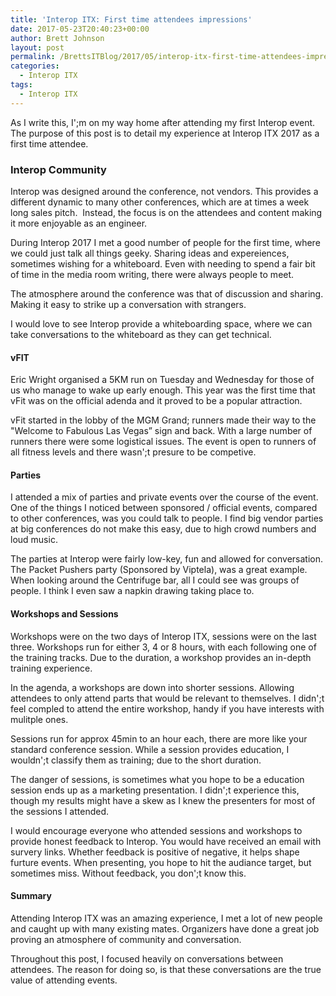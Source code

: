 ```yaml
---
title: 'Interop ITX: First time attendees impressions'
date: 2017-05-23T20:40:23+00:00
author: Brett Johnson
layout: post
permalink: /BrettsITBlog/2017/05/interop-itx-first-time-attendees-impressions/
categories:
  - Interop ITX
tags:
  - Interop ITX
---
```


As I write this, I';m on my way home after attending my first Interop event. The purpose of this post is to detail my experience at Interop ITX 2017 as a first time attendee.

### Interop Community

Interop was designed around the conference, not vendors. This provides a different dynamic to many other conferences, which are at times a week long sales pitch.  Instead, the focus is on the attendees and content making it more enjoyable as an engineer.

During Interop 2017 I met a good number of people for the first time, where we could just talk all things geeky. Sharing ideas and expereiences, sometimes wishing for a whiteboard. Even with needing to spend a fair bit of time in the media room writing, there were always people to meet.

The atmosphere around the conference was that of discussion and sharing. Making it easy to strike up a conversation with strangers.

I would love to see Interop provide a whiteboarding space, where we can take conversations to the whiteboard as they can get technical.

#### vFIT

Eric Wright organised a 5KM run on Tuesday and Wednesday for those of us who manage to wake up early enough. This year was the first time that vFit was on the official adenda and it proved to be a popular attraction.

vFit started in the lobby of the MGM Grand; runners made their way to the "Welcome to Fabulous Las Vegas&#8221; sign and back. With a large number of runners there were some logistical issues. The event is open to runners of all fitness levels and there wasn';t presure to be competive.

#### Parties

I attended a mix of parties and private events over the course of the event. One of the things I noticed between sponsored / official events, compared to other conferences, was you could talk to people. I find big vendor parties at big conferences do not make this easy, due to high crowd numbers and loud music.

The parties at Interop were fairly low-key, fun and allowed for conversation. The Packet Pushers party (Sponsored by Viptela), was a great example. When looking around the Centrifuge bar, all I could see was groups of people. I think I even saw a napkin drawing taking place to.

#### Workshops and Sessions

Workshops were on the two days of Interop ITX, sessions were on the last three. Workshops run for either 3, 4 or 8 hours, with each following one of the training tracks. Due to the duration, a workshop provides an in-depth training experience.

In the agenda, a workshops are down into shorter sessions. Allowing attendees to only attend parts that would be relevant to themselves. I didn';t feel compled to attend the entire workshop, handy if you have interests with mulitple ones.

Sessions run for approx 45min to an hour each, there are more like your standard conference session. While a session provides education, I wouldn';t classify them as training; due to the short duration.

The danger of sessions, is sometimes what you hope to be a education session ends up as a marketing presentation. I didn';t experience this, though my results might have a skew as I knew the presenters for most of the sessions I attended.

I would encourage everyone who attended sessions and workshops to provide honest feedback to Interop. You would have received an email with survery links. Whether feedback is positive of negative, it helps shape furture events. When presenting, you hope to hit the audiance target, but sometimes miss. Without feedback, you don';t know this.

#### Summary

Attending Interop ITX was an amazing experience, I met a lot of new people and caught up with many existing mates. Organizers have done a great job proving an atmosphere of community and conversation.

Throughout this post, I focused heavily on conversations between attendees. The reason for doing so, is that these conversations are the true value of attending events.